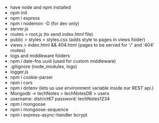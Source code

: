 - have node and npm installed
- npm init
- npm i express
- npm i nodemon -D (for dev only)
- server.js
- routes > root.js (to send index.html file)
- public > styles > styles.css (adds style to pages in views folder)
- views > index.html && 404.html (pages to be served for '/' and '404' routes)
- logs and middleware folders
- npm i date-fns uuid (used for custom middleware)
- .gitignore (node_modules, logs)
- logger.js
- npm i cookie-parser
- npm i cors
- npm i dotenv (lets us use environment variable inside our REST api.)
- Mongodb -> techNotes > techNotesDB > users
- username: district67 password: techNotes1234
- npm i mongoose
- npm i mongoose-sequence
- npm i express-async-handler bcrypt
